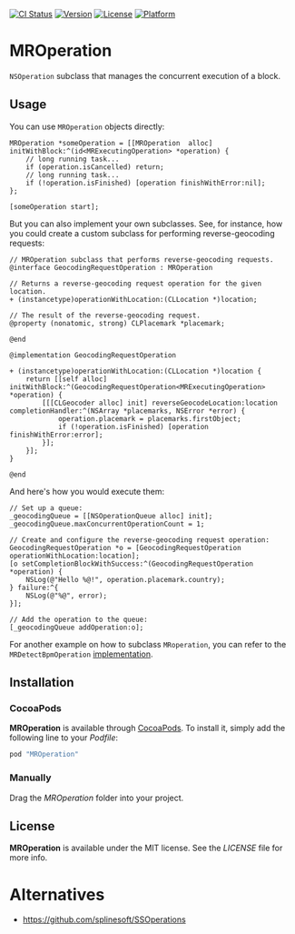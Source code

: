 [![CI Status](https://travis-ci.org/hectr/MROperation.svg)](https://travis-ci.org/hectr/MROperation)
[![Version](https://img.shields.io/cocoapods/v/MROperation.svg?style=flat)](http://cocoadocs.org/docsets/MROperation)
[![License](https://img.shields.io/cocoapods/l/MROperation.svg?style=flat)](http://cocoadocs.org/docsets/MROperation)
[![Platform](https://img.shields.io/cocoapods/p/MROperation.svg?style=flat)](http://cocoadocs.org/docsets/MROperation)

# MROperation

`NSOperation` subclass that manages the concurrent execution of a block.

## Usage

You can use `MROperation` objects directly:

```objc
MROperation *someOperation = [[MROperation  alloc] initWithBlock:^(id<MRExecutingOperation> *operation) {
    // long running task...
    if (operation.isCancelled) return;
    // long running task...
    if (!operation.isFinished) [operation finishWithError:nil];
};

[someOperation start];
```

But you can also implement your own subclasses. See, for instance, how you could create a custom subclass for performing reverse-geocoding requests:

```objc
// MROperation subclass that performs reverse-geocoding requests.
@interface GeocodingRequestOperation : MROperation

// Returns a reverse-geocoding request operation for the given location.
+ (instancetype)operationWithLocation:(CLLocation *)location;

// The result of the reverse-geocoding request.
@property (nonatomic, strong) CLPlacemark *placemark;

@end

@implementation GeocodingRequestOperation

+ (instancetype)operationWithLocation:(CLLocation *)location {
    return [[self alloc] initWithBlock:^(GeocodingRequestOperation<MRExecutingOperation> *operation) {
        [[[CLGeocoder alloc] init] reverseGeocodeLocation:location completionHandler:^(NSArray *placemarks, NSError *error) {
            operation.placemark = placemarks.firstObject;
            if (!operation.isFinished) [operation finishWithError:error];
        }];
    }];
}

@end
```

And here's how you would execute them:

```objc
// Set up a queue:
_geocodingQueue = [[NSOperationQueue alloc] init];
_geocodingQueue.maxConcurrentOperationCount = 1;

// Create and configure the reverse-geocoding request operation:
GeocodingRequestOperation *o = [GeocodingRequestOperation operationWithLocation:location];
[o setCompletionBlockWithSuccess:^(GeocodingRequestOperation *operation) {
    NSLog(@"Hello %@!", operation.placemark.country);
} failure:^{
    NSLog(@"%@", error);
}];

// Add the operation to the queue:
[_geocodingQueue addOperation:o];

```

For another example on how to subclass `MRoperation`, you can refer to the `MRDetectBpmOperation` [implementation](https://github.com/hectr/MRDetectBpmOperation/blob/master/MRDetectBpmOperation/MRDetectBpmOperation.m).

## Installation

### CocoaPods

**MROperation** is available through [CocoaPods](http://cocoapods.org). To install
it, simply add the following line to your *Podfile*:

```ruby
pod "MROperation"
```

### Manually

Drag the *MROperation* folder into your project.

## License

**MROperation** is available under the MIT license. See the *LICENSE* file for more info.

# Alternatives

- <https://github.com/splinesoft/SSOperations>
